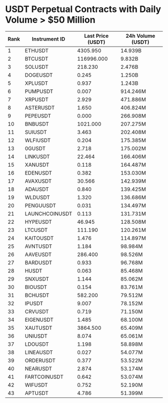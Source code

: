 # USDT Perpetual Contracts with Daily Volume > $50 Million

| Rank | Instrument ID | Last Price (USDT) | 24h Volume (USDT) |
|------|---------------|-------------------|-------------------|
| 1 | ETHUSDT | 4305.950 | 14.939B |
| 2 | BTCUSDT | 116996.000 | 9.832B |
| 3 | SOLUSDT | 218.230 | 2.476B |
| 4 | DOGEUSDT | 0.245 | 1.250B |
| 5 | XPLUSDT | 0.937 | 1.243B |
| 6 | PUMPUSDT | 0.007 | 914.246M |
| 7 | XRPUSDT | 2.929 | 471.886M |
| 8 | ASTERUSDT | 1.650 | 406.824M |
| 9 | PEPEUSDT | 0.000 | 266.908M |
| 10 | BNBUSDT | 1021.000 | 207.275M |
| 11 | SUIUSDT | 3.463 | 202.408M |
| 12 | WLFIUSDT | 0.204 | 175.385M |
| 13 | 0GUSDT | 2.718 | 175.002M |
| 14 | LINKUSDT | 22.464 | 166.406M |
| 15 | XANUSDT | 0.118 | 164.487M |
| 16 | EDENUSDT | 0.382 | 153.030M |
| 17 | AVAXUSDT | 30.566 | 142.939M |
| 18 | ADAUSDT | 0.840 | 139.425M |
| 19 | WLDUSDT | 1.320 | 136.686M |
| 20 | PENGUUSDT | 0.031 | 134.497M |
| 21 | LAUNCHCOINUSDT | 0.113 | 131.731M |
| 22 | HYPEUSDT | 46.945 | 128.508M |
| 23 | LTCUSDT | 111.190 | 120.261M |
| 24 | KAITOUSDT | 1.476 | 114.897M |
| 25 | AVNTUSDT | 1.184 | 98.984M |
| 26 | AAVEUSDT | 286.400 | 98.526M |
| 27 | BARDUSDT | 0.933 | 96.768M |
| 28 | HUSDT | 0.063 | 85.468M |
| 29 | SNXUSDT | 1.144 | 85.062M |
| 30 | BIOUSDT | 0.154 | 83.761M |
| 31 | BCHUSDT | 582.200 | 79.512M |
| 32 | IPUSDT | 9.007 | 78.152M |
| 33 | CRVUSDT | 0.719 | 71.150M |
| 34 | EIGENUSDT | 1.485 | 68.100M |
| 35 | XAUTUSDT | 3864.500 | 65.409M |
| 36 | UNIUSDT | 8.074 | 65.061M |
| 37 | LDOUSDT | 1.198 | 58.898M |
| 38 | LINEAUSDT | 0.027 | 54.077M |
| 39 | ORDERUSDT | 0.377 | 53.522M |
| 40 | NEARUSDT | 2.874 | 53.174M |
| 41 | FARTCOINUSDT | 0.642 | 53.074M |
| 42 | WIFUSDT | 0.752 | 52.190M |
| 43 | APTUSDT | 4.786 | 51.399M |
